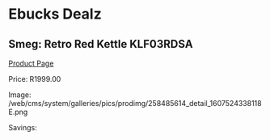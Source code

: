 
# Ebucks Dealz
## Smeg: Retro Red Kettle KLF03RDSA
[Product Page](https://www.ebucks.com/web/shop/productSelected.do?prodId=1231082608&catId=704985963)

Price: R1999.00

Image: /web/cms/system/galleries/pics/prodimg/258485614_detail_1607524338118 E.png

Savings: 


	